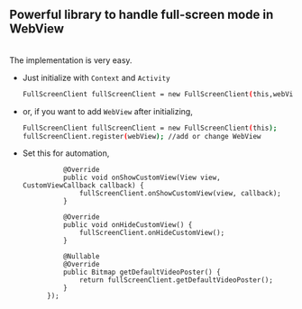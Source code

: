 <b><h2>Powerful library to handle full-screen mode in WebView</h2></b>
<br>
The implementation is very easy.
* Just initialize with `Context` and `Activity`
  ```sh
  FullScreenClient fullScreenClient = new FullScreenClient(this,webView);
  ```
  
* or, if you want to add `WebView` after initializing,  
  ```sh
  FullScreenClient fullScreenClient = new FullScreenClient(this);
  fullScreenClient.register(webView); //add or change WebView
  ```
* Set this for automation,
  ```webView.setWebChromeClient(new WebChromeClient() {
            @Override
            public void onShowCustomView(View view, CustomViewCallback callback) {
                fullScreenClient.onShowCustomView(view, callback);
            }

            @Override
            public void onHideCustomView() {
                fullScreenClient.onHideCustomView();
            }

            @Nullable
            @Override
            public Bitmap getDefaultVideoPoster() {
                return fullScreenClient.getDefaultVideoPoster();
            }
        });

